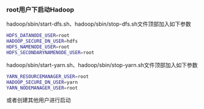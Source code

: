 ### root用户下启动Hadoop

hadoop/sbin/start-dfs.sh、hadoop/sbin/stop-dfs.sh文件顶部加入如下参数
```bash
HDFS_DATANODE_USER=root
HADOOP_SECURE_DN_USER=hdfs
HDFS_NAMENODE_USER=root
HDFS_SECONDARYNAMENODE_USER=root
```

hadoop/sbin/start-yarn.sh、hadoop/sbin/stop-yarn.sh文件顶部加入如下参数
```bash
YARN_RESOURCEMANAGER_USER=root
HADOOP_SECURE_DN_USER=yarn
YARN_NODEMANAGER_USER=root
```

或者创建其他用户进行启动

